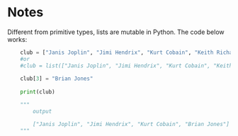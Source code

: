 # Notes

Different from primitive types, lists are mutable in Python. The code below works:

~~~python
    club = ["Janis Joplin", "Jimi Hendrix", "Kurt Cobain", "Keith Richards"]
    #or 
    #club = list(["Janis Joplin", "Jimi Hendrix", "Kurt Cobain", "Keith Richards"])
    
    club[3] = "Brian Jones"
    
    print(club)

    """
        output

        ["Janis Joplin", "Jimi Hendrix", "Kurt Cobain", "Brian Jones"]
    """
~~~
